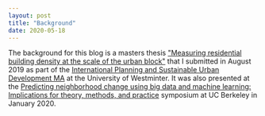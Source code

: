 ```yaml
---
layout: post
title: "Background"
date: 2020-05-18
---
```


The background for this blog is a masters thesis <a href="https://atelierlibre.org/pdf/NicholasBristow_Thesis_MeasuringResidentialBuildingDensity_2019.pdf" target="_blank">"Measuring residential building density at the scale of the urban block"</a> that I submitted in August 2019 as part of the [International Planning and Sustainable Urban Development MA](https://www.westminster.ac.uk/construction-management-and-urban-planning-courses/2020-21/september/full-time/international-planning-and-sustainable-development-ma) at the University of Westminter. It was also presented at the [Predicting neighborhood change using big data and machine learning: Implications for theory, methods, and practice](https://bids.berkeley.edu/events/predicting-neighborhood-change-using-big-data-and-machine-learning-part-1) symposium at UC Berkeley in January 2020.